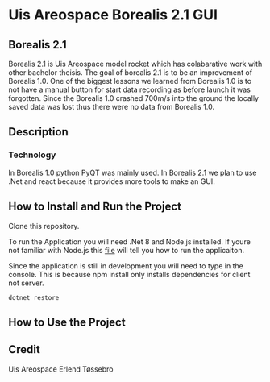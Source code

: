 # Uis Areospace Borealis 2.1 GUI

## Borealis 2.1
Borealis 2.1 is Uis Areospace model rocket which has colabarative work with other bachelor theisis. The goal of borealis 2.1 is to be an improvement of Borealis 1.0. One of the biggest lessons we learned from Borealis 1.0 is to not have a manual button for start data recording as before launch it was forgotten. Since the Borealis 1.0 crashed 700m/s into the ground the locally saved data was lost thus there were no data from Borealis 1.0. 

## Description

### Technology
In Borealis 1.0 python PyQT was mainly used. In Borealis 2.1 we plan to use .Net and react because it provides more tools to make an GUI.

## How to Install and Run the Project

Clone this repository.

To run the Application you will need .Net 8 and Node.js installed. If youre not familiar with Node.js this [file](https://github.com/Kanskikuro/UIS-AeroSpace-GUI-Bac-2024/blob/main/Borealis2tsx/borealis2tsx.client/Necessities.md) will tell you how to run the applicaiton.

Since the application is still in development you will need to type in the console. This is because npm install only installs dependencies for client not server.

```console
dotnet restore
```

## How to Use the Project

## Credit
Uis Areospace
Erlend Tøssebro
